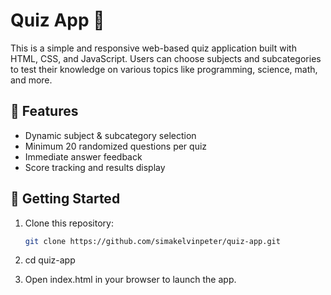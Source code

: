 # Quiz App 🎯

This is a simple and responsive web-based quiz application built with HTML, CSS, and JavaScript. Users can choose subjects and subcategories to test their knowledge on various topics like programming, science, math, and more.

## 🧠 Features

- Dynamic subject & subcategory selection
- Minimum 20 randomized questions per quiz
- Immediate answer feedback
- Score tracking and results display

## 🚀 Getting Started

1. Clone this repository:
   ```bash
   git clone https://github.com/simakelvinpeter/quiz-app.git

2. cd quiz-app

3. Open index.html in your browser to launch the app.


